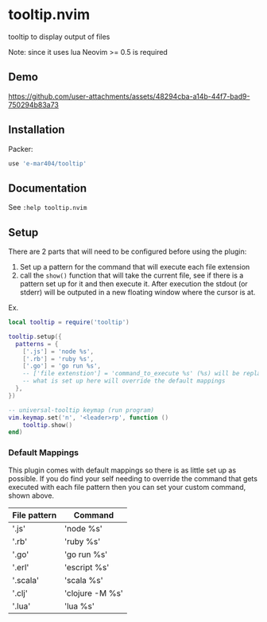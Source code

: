 # tooltip.nvim

tooltip to display output of files

Note: since it uses lua Neovim >= 0.5 is required

## Demo

https://github.com/user-attachments/assets/48294cba-a14b-44f7-bad9-750294b83a73



## Installation

Packer:

``` lua
use 'e-mar404/tooltip'
```

## Documentation

See `:help tooltip.nvim`

## Setup

There are 2 parts that will need to be configured before using the plugin:
1. Set up a pattern for the command that will execute each file extension
2. call the `show()` function that will take the current file, see if there is a pattern set up for it and then execute it. After execution the stdout (or stderr) will be outputed in a new floating window where the cursor is at.

Ex. 
``` lua
local tooltip = require('tooltip')

tooltip.setup({
  patterns = {
    ['.js'] = 'node %s',
    ['.rb'] = 'ruby %s',
    ['.go'] = 'go run %s',
    -- ['file extenstion'] = 'command_to_execute %s' (%s) will be replaced by the file path
    -- what is set up here will override the default mappings
  },
})

-- universal-tooltip keymap (run program)
vim.keymap.set('n', '<leader>rp', function ()
    tooltip.show()
end)
```

### Default Mappings

This plugin comes with default mappings so there is as little set up as possible. If you do find your self needing to override the command that gets executed with each file pattern then you can set your custom command, shown above. 

|File pattern|Command         |
|------------|----------------|
|'.js'       |'node %s'       |
|'.rb'       |'ruby %s'       |
|'.go'       |'go run %s'     |
|'.erl'      |'escript %s'    |
|'.scala'    |'scala %s'      |
|'.clj'      | 'clojure -M %s'|
|'.lua'      |'lua %s'        |

